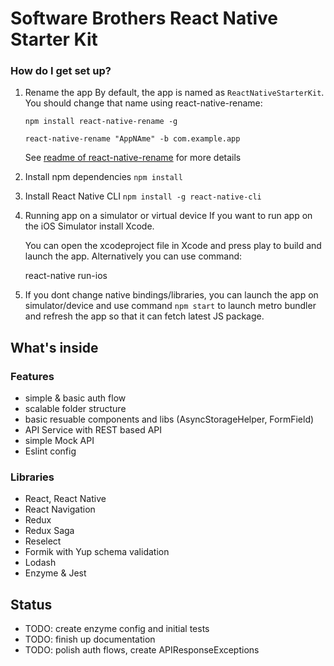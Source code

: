 # Software Brothers React Native Starter Kit

### How do I get set up? ###
1. Rename the app
      By default, the app is named as `ReactNativeStarterKit`. You should change that name using react-native-rename:

      `npm install react-native-rename -g`

      `react-native-rename "AppNAme" -b com.example.app`

      See [readme of react-native-rename](https://github.com/junedomingo/react-native-rename) for more details
1. Install npm dependencies
      `npm install`
2. Install React Native CLI
      `npm install -g react-native-cli`
2. Running app on a simulator or virtual device
      If you want to run app on the iOS Simulator install Xcode.
      
      You can open the xcodeproject file in Xcode and press play to build and launch the app. Alternatively you can use command:

      react-native run-ios

3. If you dont change native bindings/libraries, you can launch the app on simulator/device and use command `npm start` to launch metro bundler and refresh the app so that it can fetch latest JS package.

## What's inside

### Features
- simple & basic auth flow
- scalable folder structure
- basic resuable components and libs (AsyncStorageHelper, FormField)
- API Service with REST based API
- simple Mock API
- Eslint config

### Libraries
- React, React Native
- React Navigation
- Redux
- Redux Saga
- Reselect
- Formik with Yup schema validation
- Lodash
- Enzyme & Jest

## Status
- TODO: create enzyme config and initial tests
- TODO: finish up documentation
- TODO: polish auth flows, create APIResponseExceptions